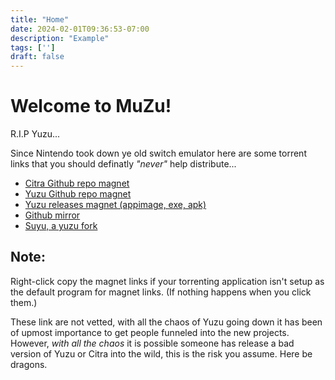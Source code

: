 ```yaml
---
title: "Home"
date: 2024-02-01T09:36:53-07:00
description: "Example"
tags: ['']
draft: false
---
```


# Welcome to MuZu!

R.I.P Yuzu...

Since Nintendo took down ye old switch emulator here are some torrent links that you should definatly *"never"* help distribute...

* [Citra Github repo magnet](magnet:?xt=urn:btih:dae37b8923a12c2df5408eb221a047cf26af2b70&dn=citra-emu_GitHub_03-04-2024&tr=http%3A%2F%2Fbt1.archive.org%3A6969%2Fannounce&tr=http%3A%2F%2Fbt2.archive.org%3A6969%2Fannounce&ws=http://ia600205.us.archive.org/13/items/&ws=http://ia800205.us.archive.org/13/items/&ws=https://archive.org/download/)
* [Yuzu Github repo magnet](magnet:?xt=urn:btih:e4111394545cd55b2c11dd57bbd08b3e2ebc1c33&dn=yuzu-emu_GitHub_03-04-2024&tr=http%3A%2F%2Fbt1.archive.org%3A6969%2Fannounce&tr=http%3A%2F%2Fbt2.archive.org%3A6969%2Fannounce&ws=http://ia600203.us.archive.org/2/items/&ws=http://ia800203.us.archive.org/2/items/&ws=https://archive.org/download/)
* [Yuzu releases magnet (appimage, exe, apk)](magnet:?xt=urn:btih:e62f46cccd6baa17477ae391632e1702b0f61cf4&dn=yuzu&tr=udp%3A%2F%2Ftracker.opentrackr.org%3A1337%2Fannounce)
* [Github mirror](https://github.com/yuzu-mirror/yuzu)
* [Suyu, a yuzu fork](https://gitlab.com/suyu-emu/suyu)




## Note:
Right-click copy the magnet links if your torrenting application isn't setup as the default program for magnet links. (If nothing happens when you click them.)

These link are not vetted, with all the chaos of Yuzu going down it has been of upmost importance to get people funneled into the new projects. However, *with all the chaos* it is possible someone has release a bad version of Yuzu or Citra into the wild, this is the risk you assume. Here be dragons.